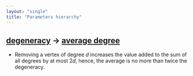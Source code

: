 ```yaml
---
layout: "single"
title: "Parameters hierarchy"
---
```

<!--this is a generated file-->

## [degeneracy](../m2q96O) → [average degree](../X7CxTe)
* Removing a vertex of degree $d$ increases the value added to the sum of all degrees by at most $2d$, hence, the average is no more than twice the degeneracy.
